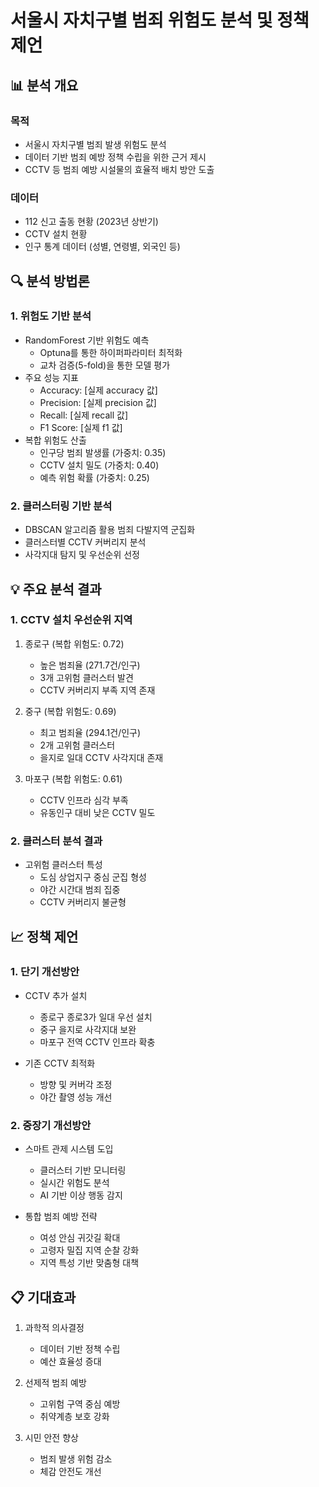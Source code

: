 # 서울시 자치구별 범죄 위험도 분석 및 정책 제언

## 📊 분석 개요

### 목적
- 서울시 자치구별 범죄 발생 위험도 분석
- 데이터 기반 범죄 예방 정책 수립을 위한 근거 제시
- CCTV 등 범죄 예방 시설물의 효율적 배치 방안 도출

### 데이터
- 112 신고 출동 현황 (2023년 상반기)
- CCTV 설치 현황
- 인구 통계 데이터 (성별, 연령별, 외국인 등)

## 🔍 분석 방법론

### 1. 위험도 기반 분석
- RandomForest 기반 위험도 예측
  - Optuna를 통한 하이퍼파라미터 최적화
  - 교차 검증(5-fold)을 통한 모델 평가
- 주요 성능 지표
  - Accuracy: [실제 accuracy 값]
  - Precision: [실제 precision 값]
  - Recall: [실제 recall 값]
  - F1 Score: [실제 f1 값]
- 복합 위험도 산출
  - 인구당 범죄 발생률 (가중치: 0.35)
  - CCTV 설치 밀도 (가중치: 0.40)
  - 예측 위험 확률 (가중치: 0.25)

### 2. 클러스터링 기반 분석
- DBSCAN 알고리즘 활용 범죄 다발지역 군집화
- 클러스터별 CCTV 커버리지 분석
- 사각지대 탐지 및 우선순위 선정

## 💡 주요 분석 결과

### 1. CCTV 설치 우선순위 지역
1. 종로구 (복합 위험도: 0.72)
   - 높은 범죄율 (271.7건/인구)
   - 3개 고위험 클러스터 발견
   - CCTV 커버리지 부족 지역 존재

2. 중구 (복합 위험도: 0.69)
   - 최고 범죄율 (294.1건/인구)
   - 2개 고위험 클러스터
   - 을지로 일대 CCTV 사각지대 존재

3. 마포구 (복합 위험도: 0.61)
   - CCTV 인프라 심각 부족
   - 유동인구 대비 낮은 CCTV 밀도

### 2. 클러스터 분석 결과
- 고위험 클러스터 특성
  - 도심 상업지구 중심 군집 형성
  - 야간 시간대 범죄 집중
  - CCTV 커버리지 불균형

## 📈 정책 제언

### 1. 단기 개선방안
- CCTV 추가 설치
  - 종로구 종로3가 일대 우선 설치
  - 중구 을지로 사각지대 보완
  - 마포구 전역 CCTV 인프라 확충

- 기존 CCTV 최적화
  - 방향 및 커버각 조정
  - 야간 촬영 성능 개선

### 2. 중장기 개선방안
- 스마트 관제 시스템 도입
  - 클러스터 기반 모니터링
  - 실시간 위험도 분석
  - AI 기반 이상 행동 감지

- 통합 범죄 예방 전략
  - 여성 안심 귀갓길 확대
  - 고령자 밀집 지역 순찰 강화
  - 지역 특성 기반 맞춤형 대책

## 📋 기대효과
1. 과학적 의사결정
   - 데이터 기반 정책 수립
   - 예산 효율성 증대

2. 선제적 범죄 예방
   - 고위험 구역 중심 예방
   - 취약계층 보호 강화

3. 시민 안전 향상
   - 범죄 발생 위험 감소
   - 체감 안전도 개선